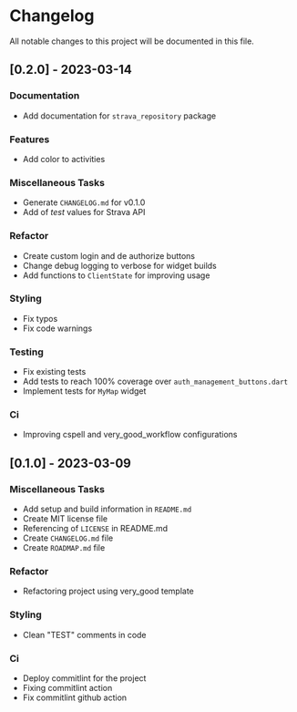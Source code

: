 # Changelog

All notable changes to this project will be documented in this file.

## [0.2.0] - 2023-03-14

### Documentation

- Add documentation for `strava_repository` package

### Features

- Add color to activities

### Miscellaneous Tasks

- Generate `CHANGELOG.md` for v0.1.0
- Add of *test* values for Strava API

### Refactor

- Create custom login and de authorize buttons
- Change debug logging to verbose for widget builds
- Add functions to `ClientState` for improving usage

### Styling

- Fix typos
- Fix code warnings

### Testing

- Fix existing tests
- Add tests to reach 100% coverage over `auth_management_buttons.dart`
- Implement tests for `MyMap` widget

### Ci

- Improving cspell and very_good_workflow configurations

## [0.1.0] - 2023-03-09

### Miscellaneous Tasks

- Add setup and build information in `README.md`
- Create MIT license file
- Referencing of `LICENSE` in README.md
- Create `CHANGELOG.md` file
- Create `ROADMAP.md` file

### Refactor

- Refactoring project using very_good template

### Styling

- Clean "TEST" comments in code

### Ci

- Deploy commitlint for the project
- Fixing commitlint action
- Fix commitlint github action

<!-- generated by git-cliff -->
